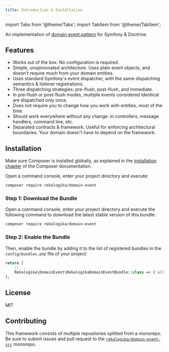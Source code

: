 ```yaml
---
title: Introduction & Installation
---
```


import Tabs from '@theme/Tabs';
import TabItem from '@theme/TabItem';

An implementation of [domain event pattern](https://learn.microsoft.com/en-us/dotnet/architecture/microservices/microservice-ddd-cqrs-patterns/domain-events-design-implementation)
for Symfony & Doctrine.

## Features

* Works out of the box. No configuration is required.
* Simple, unopinionated architecture. Uses plain event objects, and doesn't
  require much from your domain entities.
* Uses standard Symfony's event dispatcher, with the same dispatching semantics
  & listener registrations.
* Three dispatching strategies: pre-flush, post-flush, and immediate.
* In pre-flush or post-flush modes, multiple events considered identical are
  dispatched only once.
* Does not require you to change how you work with entities, most of the time.
* Should work everywhere without any change: in controllers, message handlers,
  command line, etc.
* Separated contracts & framework. Useful for enforcing architectural
  boundaries. Your domain doesn't have to depend on the framework.

## Installation

Make sure Composer is installed globally, as explained in the
[installation chapter](https://getcomposer.org/doc/00-intro.md)
of the Composer documentation.

<Tabs>
<TabItem value="flex" label="With Symfony Flex">

Open a command console, enter your project directory and execute:

```bash
composer require rekalogika/domain-event
```
</TabItem>

<TabItem value="noflex" label="Without Symfony Flex">

### Step 1: Download the Bundle

Open a command console, enter your project directory and execute the
following command to download the latest stable version of this bundle:

```bash
composer require rekalogika/domain-event
```

### Step 2: Enable the Bundle

Then, enable the bundle by adding it to the list of registered bundles
in the `config/bundles.php` file of your project:

```php title=config/bundles.php
return [
    // ...
    Rekalogika\DomainEvent\RekalogikaDomainEventBundle::class => ['all' => true],
];
```
</TabItem>
</Tabs>

## License

MIT

## Contributing

This framework consists of multiple repositories splitted from a monorepo. Be
sure to submit issues and pull request to the
[`rekalogika/domain-event-src`](https://github.com/rekalogika/domain-event-src) monorepo.